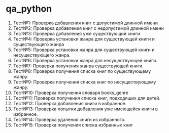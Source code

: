 # qa_python
1. Тест№1: Проверка добавления книг с допустимой длинной имени
2. Тест№2: Проверка добавления книг с недопустимой длинной имени
3. Тест№3: Проверка добавления уже существующий книги
4. Тест№4: Проверка установки жанра для существующей книги и существующего жанра
5. Тест№5: Проверка установки жанра для существующей книги и несуществующего жанра.
6. Тест№6: Проверка установки жанра для несуществующей книги.
7. Тест№7: Проверка получения жанра существующей книги.
8. Тест№8: Проверка получения списка книг по существующему жанру.
9. Тест№9: Проверка получения списка книг по несуществующему жанру.
10. Тест№10: Проверка получения словаря books_genre
11. Тест№11: Проверка получения списка книг, подходящих для детей.
12. Тест№12: Проверка добавления книги в избранное.
13. Тест№13: Проверка попытки добавления уже имеющейся книги в избранное.
14. Тест№14: Проверка удаления книги из избранного.
15. Тест№15: Проверка получения списка избранных книг